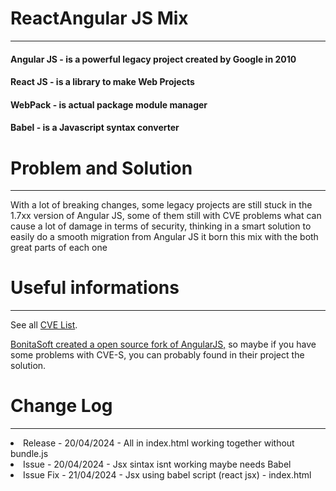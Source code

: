 # ReactAngular JS Mix
<hr/>

####  Angular JS - is a powerful legacy project created by Google in 2010
####  React JS   - is a library to make Web Projects 
####  WebPack    - is actual package module manager
####  Babel      - is a Javascript syntax converter

<h1>Problem and Solution</h1>
<hr/>
<p> 
    With a lot of breaking changes, 
    some legacy projects are still stuck in the 1.7xx version of Angular JS, 
    some of them still with CVE problems what can cause a lot of damage in terms of security,
    thinking in a smart solution to easily do a smooth migration from Angular JS it
    born this mix with the both great parts of each one
</p>

<h1>Useful informations</h1>
<hr/>
<p>
    See all <a href="https://www.cvedetails.com/vulnerability-list/vendor_id-18512/Angularjs.html">CVE List</a>.
</p>


<p>
    <a href="https://github.com/bonitasoft/angular.js">BonitaSoft created a open source fork of AngularJS,</a>   
    so maybe if you have some problems with CVE-S,
    you can probably found in their project the solution.
</p>

<h1>Change Log</h1>
<hr/>

<li>Release - 20/04/2024 - All in index.html working together without bundle.js</li>
<li>Issue - 20/04/2024 - Jsx sintax isnt working maybe needs Babel</li>
<li>Issue Fix - 21/04/2024 - Jsx using babel script (react jsx) - index.html</li>


